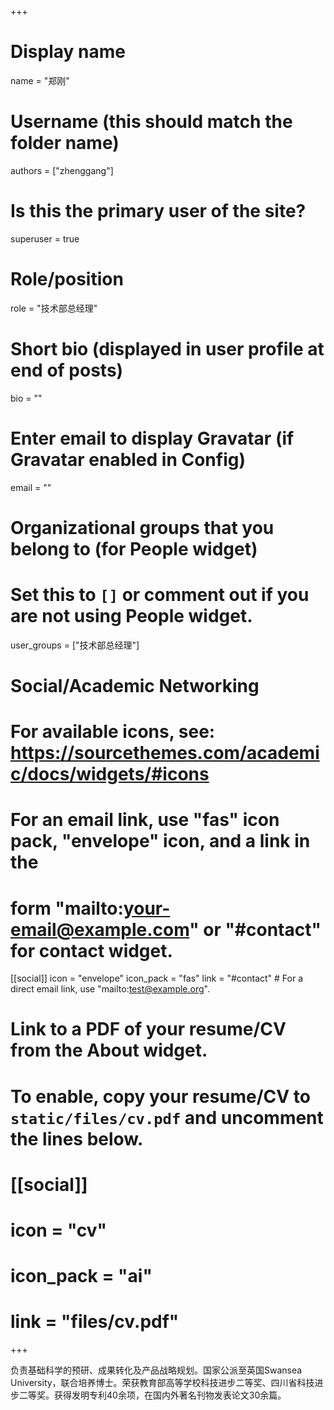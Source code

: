 +++
# Display name
name = "郑刚"

# Username (this should match the folder name)
authors = ["zhenggang"]

# Is this the primary user of the site?
superuser = true

# Role/position
role = "技术部总经理"

# Short bio (displayed in user profile at end of posts)
bio = ""

# Enter email to display Gravatar (if Gravatar enabled in Config)
email = ""


# Organizational groups that you belong to (for People widget)
#   Set this to `[]` or comment out if you are not using People widget.
user_groups = ["技术部总经理"]


# Social/Academic Networking
# For available icons, see: https://sourcethemes.com/academic/docs/widgets/#icons
#   For an email link, use "fas" icon pack, "envelope" icon, and a link in the
#   form "mailto:your-email@example.com" or "#contact" for contact widget.

[[social]]
  icon = "envelope"
  icon_pack = "fas"
  link = "#contact"  # For a direct email link, use "mailto:test@example.org".



# Link to a PDF of your resume/CV from the About widget.
# To enable, copy your resume/CV to `static/files/cv.pdf` and uncomment the lines below.
# [[social]]
#   icon = "cv"
#   icon_pack = "ai"
#   link = "files/cv.pdf"

+++

负责基础科学的预研、成果转化及产品战略规划。国家公派至英国Swansea University，联合培养博士。荣获教育部高等学校科技进步二等奖、四川省科技进步二等奖。获得发明专利40余项，在国内外著名刊物发表论文30余篇。

